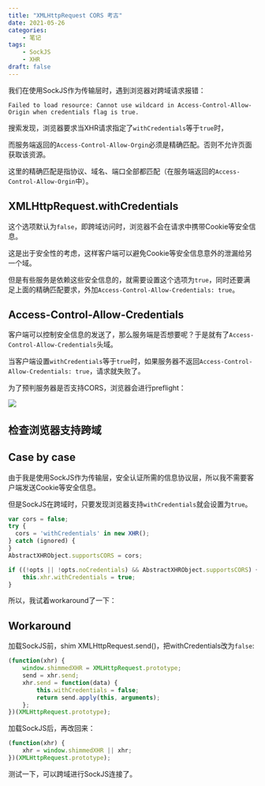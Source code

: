 ```yaml
---
title: "XMLHttpRequest CORS 考古"
date: 2021-05-26
categories:
    - 笔记
tags:
    - SockJS
    - XHR
draft: false
---
```


我们在使用SockJS作为传输层时，遇到浏览器对跨域请求报错：

`Failed to load resource: Cannot use wildcard in Access-Control-Allow-Origin when credentials flag is true.`

搜索发现，浏览器要求当XHR请求指定了`withCredentials`等于`true`时，

而服务端返回的`Access-Control-Allow-Orgin`必须是精确匹配。否则不允许页面获取该资源。

这里的精确匹配是指协议、域名、端口全部都匹配（在服务端返回的`Access-Control-Allow-Orgin`中）。

## XMLHttpRequest.withCredentials

这个选项默认为`false`，即跨域访问时，浏览器不会在请求中携带Cookie等安全信息。

这是出于安全性的考虑，这样客户端可以避免Cookie等安全信息意外的泄漏给另一个域。

但是有些服务是依赖这些安全信息的，就需要设置这个选项为`true`，同时还要满足上面的精确匹配要求，外加`Access-Control-Allow-Credentials: true`。

## Access-Control-Allow-Credentials

客户端可以控制安全信息的发送了，那么服务端是否想要呢？于是就有了`Access-Control-Allow-Credentials`头域。

当客户端设置`withCredentials`等于`true`时，如果服务器不返回`Access-Control-Allow-Credentials: true`，请求就失败了。

为了预判服务器是否支持CORS，浏览器会进行preflight：

![](https://upload.wikimedia.org/wikipedia/commons/c/ca/Flowchart_showing_Simple_and_Preflight_XHR.svg)

## 检查浏览器支持跨域


## Case by case

由于我是使用SockJS作为传输层，安全认证所需的信息协议层，所以我不需要客户端发送Cookie等安全信息。

但是SockJS在跨域时，只要发现浏览器支持`withCredentials`就会设置为`true`。

``` javascript
var cors = false;
try {
  cors = 'withCredentials' in new XHR();
} catch (ignored) {
}
AbstractXHRObject.supportsCORS = cors;
```

``` javascript
if ((!opts || !opts.noCredentials) && AbstractXHRObject.supportsCORS) {
    this.xhr.withCredentials = true;
}
```

所以，我试着workaround了一下：

## Workaround

加载SockJS前，shim XMLHttpRequest.send()，把withCredentials改为`false`:

``` javascript
(function(xhr) {
    window.shimmedXHR = XMLHttpRequest.prototype;
    send = xhr.send;
    xhr.send = function(data) {
        this.withCredentials = false;
        return send.apply(this, arguments);
    };
})(XMLHttpRequest.prototype);
```

加载SockJS后，再改回来：

``` javascript
(function(xhr) {
    xhr = window.shimmedXHR || xhr;
})(XMLHttpRequest.prototype);
```

测试一下，可以跨域进行SockJS连接了。
